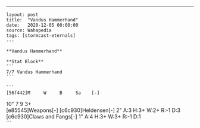 ---
    layout: post
    title:  "Vandus Hammerhand"
    date:   2020-12-05 00:00:00
    source: Wahapedia
    tags: [stormcast-eternals]
    ---
    
    **Vandus Hammerhand**
    
    **Stat Block**
    ```
    7/7 Vandus Hammerhand
    ```
    
    ```
    [56f442]M     W     B     Sa    [-]
10"   7     9     3+    
[e85545]Weapons[-]
[c6c930]Heldensen[-]
2"     A:3    H:3+   W:2+   R:-1   D:3   
[c6c930]Claws and Fangs[-]
1"     A:4    H:3+   W:3+   R:-1   D:1   
    ```
    
    
    